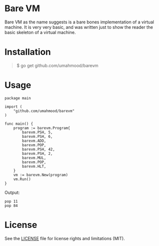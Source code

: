 # Bare VM

Bare VM as the name suggests is a bare bones implementation of a virtual machine. 
It is very very basic, and was written just to show the reader the basic skeleton 
of a virtual machine.

# Installation

> $ go get github.com/umahmood/barevm

# Usage

```
package main

import (
    "github.com/umahmood/barevm"
)

func main() {
    program := barevm.Program{
        barevm.PSH, 5,
        barevm.PSH, 6,
        barevm.ADD,
        barevm.POP,
        barevm.PSH, 42,
        barevm.PSH, 2,
        barevm.MUL,
        barevm.POP,
        barevm.HLT,
    }
    vm := barevm.New(program)
    vm.Run()
}
```
Output:
```
pop 11
pop 84
```

# License

See the [LICENSE](LICENSE.md) file for license rights and limitations (MIT).
